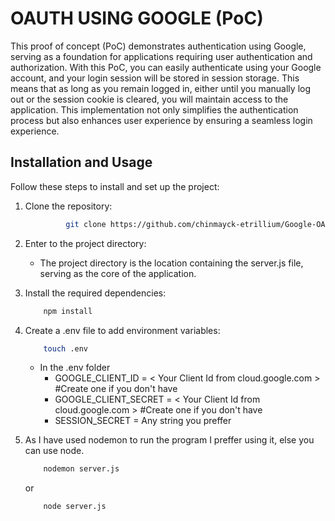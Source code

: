 # OAUTH USING GOOGLE (PoC)

This proof of concept (PoC) demonstrates authentication using Google, serving as a foundation for applications requiring user authentication and authorization. With this PoC, you can easily authenticate using your Google account, and your login session will be stored in session storage. This means that as long as you remain logged in, either until you manually log out or the session cookie is cleared, you will maintain access to the application. This implementation not only simplifies the authentication process but also enhances user experience by ensuring a seamless login experience.

## Installation and Usage

Follow these steps to install and set up the project:

1. Clone the repository:

   ```bash
            git clone https://github.com/chinmayck-etrillium/Google-OAuth-PoC.git

   ```

2. Enter to the project directory:

   - The project directory is the location containing the server.js file, serving as the core of the application.

3. Install the required dependencies:

   ```bash
       npm install
   ```

4. Create a .env file to add environment variables:

   ```bash
       touch .env
   ```

   - In the .env folder
     - GOOGLE_CLIENT_ID = < Your Client Id from cloud.google.com > #Create one if you don't have
     - GOOGLE_CLIENT_SECRET = < Your Client Id from cloud.google.com > #Create one if you don't have
     - SESSION_SECRET = Any string you preffer

5. As I have used nodemon to run the program I preffer using it, else you can use node.

   ```bash
       nodemon server.js
   ```

   or

   ```bash
       node server.js
   ```
